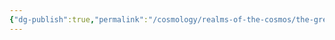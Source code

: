 ```yaml
---
{"dg-publish":true,"permalink":"/cosmology/realms-of-the-cosmos/the-great-gates/the-divine-gate/"}
---
```


